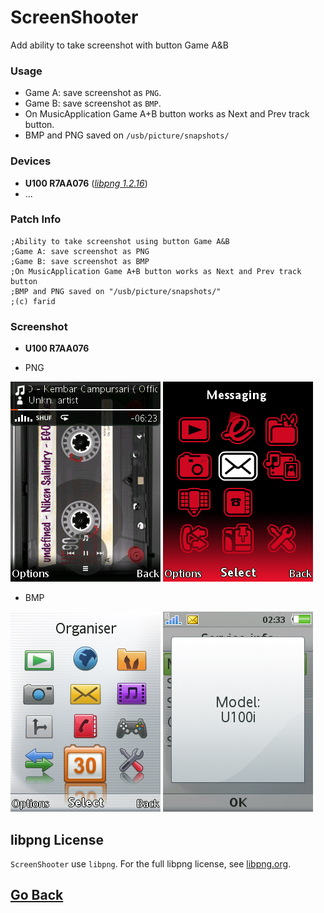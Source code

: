# ScreenShooter
Add ability to take screenshot with button Game A&B

### Usage
- Game A: save screenshot as `PNG`.
- Game B: save screenshot as `BMP`.
- On MusicApplication Game A+B button works as Next and Prev track button.
- BMP and PNG saved on `/usb/picture/snapshots/`

### Devices
- **U100 R7AA076** ([*libpng 1.2.16*](https://sourceforge.net/projects/libpng/files/libpng12/older-releases/1.2.16/))
- ...

### Patch Info
```
;Ability to take screenshot using button Game A&B
;Game A: save screenshot as PNG
;Game B: save screenshot as BMP
;On MusicApplication Game A+B button works as Next and Prev track button
;BMP and PNG saved on "/usb/picture/snapshots/"
;(c) farid
```

### Screenshot
* **U100 R7AA076**
- PNG

![save-png1](snapshots/scr00-57-39.png) 
![save-png2](snapshots/scr03-09-25.png)

- BMP

![save-bmp1](snapshots/scr02-32-49.bmp) 
![save-bmp2](snapshots/scr02-33-46.bmp)

## libpng License
`ScreenShooter` use `libpng`. For the full libpng license, see [libpng.org](http://www.libpng.org/pub/png/libpng.html).

## [Go Back](../readme.md)